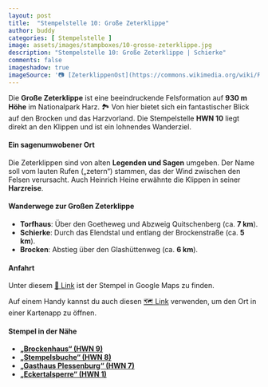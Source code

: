 ```yaml
---
layout: post
title:  "Stempelstelle 10: Große Zeterklippe"
author: buddy
categories: [ Stempelstelle ]
image: assets/images/stampboxes/10-grosse-zeterklippe.jpg
description: "Stempelstelle 10: Große Zeterklippe | Schierke"
comments: false
imageshadow: true
imageSource: '📷 [ZeterklippenOst](https://commons.wikimedia.org/wiki/File:ZeterklippenOst.jpg) von <a href="https://de.wikipedia.org/wiki/Benutzer:kassandro" class="extiw" title="de:Benutzer:kassandro">Kassandro</a> unter Lizenz [CC BY-SA 3.0](http://creativecommons.org/licenses/by-sa/3.0/)'
---
```


Die **Große Zeterklippe** ist eine beeindruckende Felsformation auf **930 m Höhe** im Nationalpark Harz. 🏞️ Von hier bietet sich ein fantastischer Blick auf den Brocken und das Harzvorland. Die Stempelstelle **HWN 10** liegt direkt an den Klippen und ist ein lohnendes Wanderziel.

#### Ein sagenumwobener Ort

Die Zeterklippen sind von alten **Legenden und Sagen** umgeben. Der Name soll vom lauten Rufen („zetern“) stammen, das der Wind zwischen den Felsen verursacht. Auch Heinrich Heine erwähnte die Klippen in seiner **Harzreise**.

#### Wanderwege zur Großen Zeterklippe

- **Torfhaus**: Über den Goetheweg und Abzweig Quitschenberg (ca. **7 km**).
- **Schierke**: Durch das Elendstal und entlang der Brockenstraße (ca. **5 km**).
- **Brocken**: Abstieg über den Glashüttenweg (ca. **6 km**).

#### Anfahrt

Unter diesem [📍 Link](https://www.google.com/maps/dir/?api=1&origin=&destination=51.78152%2C%2010.64492) ist der Stempel in Google Maps zu finden.

<div class="android-only">
  Auf einem Handy kannst du auch diesen 
  <a href="geo:51.78152,10.64492">🗺️ Link</a> 
  verwenden, um den Ort in einer Kartenapp zu öffnen.
  <p></p>
</div>

#### Stempel in der Nähe

- [**„Brockenhaus“ (HWN 9)**](/stempelstelle-9-brockenhaus)
- [**„Stempelsbuche“ (HWN 8)**](/stempelstelle-8-stempelsbuche)
- [**„Gasthaus Plessenburg“ (HWN 7)**](/stempelstelle-7-gasthaus-plessenburg)
- [**„Eckertalsperre“ (HWN 1)**](/stempelstelle-1-eckertalsperre)
